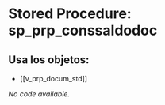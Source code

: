 # Stored Procedure: sp_prp_conssaldodoc

## Usa los objetos:
- [[v_prp_docum_std]]

*No code available.*
